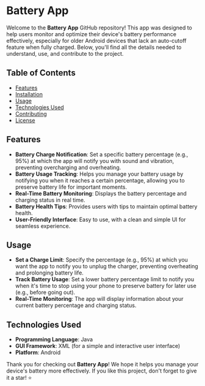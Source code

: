 # **Battery App**

Welcome to the **Battery App** GitHub repository! This app was designed to help users monitor and optimize their device's battery performance effectively, especially for older Android devices that lack an auto-cutoff feature when fully charged. Below, you'll find all the details needed to understand, use, and contribute to the project.

## **Table of Contents**
- [Features](#features)
- [Installation](#installation)
- [Usage](#usage)
- [Technologies Used](#technologies-used)
- [Contributing](#contributing)
- [License](#license)

## **Features**
- **Battery Charge Notification**: Set a specific battery percentage (e.g., 95%) at which the app will notify you with sound and vibration, preventing overcharging and overheating.
- **Battery Usage Tracking**: Helps you manage your battery usage by notifying you when it reaches a certain percentage, allowing you to preserve battery life for important moments.
- **Real-Time Battery Monitoring**: Displays the battery percentage and charging status in real time.
- **Battery Health Tips**: Provides users with tips to maintain optimal battery health.
- **User-Friendly Interface**: Easy to use, with a clean and simple UI for seamless experience.

## **Usage**
- **Set a Charge Limit**: Specify the percentage (e.g., 95%) at which you want the app to notify you to unplug the charger, preventing overheating and prolonging battery life.
- **Track Battery Usage**: Set a lower battery percentage limit to notify you when it's time to stop using your phone to preserve battery for later use (e.g., before going out).
- **Real-Time Monitoring**: The app will display information about your current battery percentage and charging status.

## **Technologies Used**
- **Programming Language**: Java
- **GUI Framework**: XML (for a simple and interactive user interface)
- **Platform**: Android

  
Thank you for checking out **Battery App**! We hope it helps you manage your device's battery more effectively. If you like this project, don't forget to give it a star! ⭐

